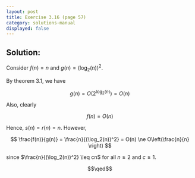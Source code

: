 ```yaml
---
layout: post
title: Exercise 3.16 (page 57)
category: solutions-manual
displayed: false
---
```


## Solution:

Consider $f(n) = n$ and $g(n) = (\log_2(n))^2$. 

By theorem $3.1$, we have 

$$
    g(n) = O(2^{\log_2(n)}) = O(n)
$$ 

Also, clearly 

$$
    f(n) = O(n)
$$

Hence, $s(n) = r(n) = n$. However, 

$$
    \frac{f(n)}{g(n)} = \frac{n}{(\log_2(n))^2} = O(n) \ne O\left(\frac{n}{n} \right)
$$

since $\frac{n}{(\log_2(n))^2} \leq cn$ for all $n \geq 2$ and $c \geq 1$.

$$\qed$$